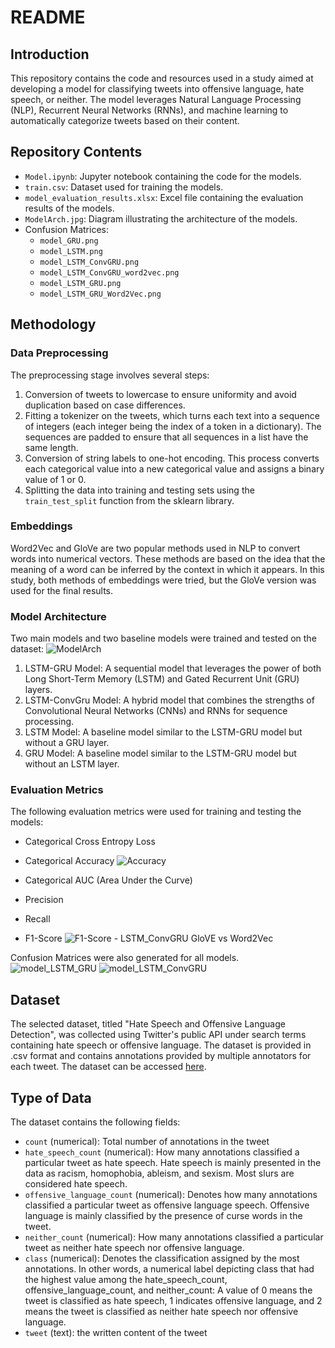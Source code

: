 # README

## Introduction

This repository contains the code and resources used in a study aimed at developing a model for classifying tweets into offensive language, hate speech, or neither. The model leverages Natural Language Processing (NLP), Recurrent Neural Networks (RNNs), and machine learning to automatically categorize tweets based on their content.

## Repository Contents

- `Model.ipynb`: Jupyter notebook containing the code for the models.
- `train.csv`: Dataset used for training the models.
- `model_evaluation_results.xlsx`: Excel file containing the evaluation results of the models.
- `ModelArch.jpg`: Diagram illustrating the architecture of the models.
- Confusion Matrices: 
  - `model_GRU.png`
  - `model_LSTM.png`
  - `model_LSTM_ConvGRU.png`
  - `model_LSTM_ConvGRU_word2vec.png`
  - `model_LSTM_GRU.png`
  - `model_LSTM_GRU_Word2Vec.png`

## Methodology

### Data Preprocessing

The preprocessing stage involves several steps:

1. Conversion of tweets to lowercase to ensure uniformity and avoid duplication based on case differences.
2. Fitting a tokenizer on the tweets, which turns each text into a sequence of integers (each integer being the index of a token in a dictionary). The sequences are padded to ensure that all sequences in a list have the same length.
3. Conversion of string labels to one-hot encoding. This process converts each categorical value into a new categorical value and assigns a binary value of 1 or 0.
4. Splitting the data into training and testing sets using the `train_test_split` function from the sklearn library.

### Embeddings

Word2Vec and GloVe are two popular methods used in NLP to convert words into numerical vectors. These methods are based on the idea that the meaning of a word can be inferred by the context in which it appears. In this study, both methods of embeddings were tried, but the GloVe version was used for the final results.

### Model Architecture


Two main models and two baseline models were trained and tested on the dataset:
![ModelArch](https://github.com/SeherD/ToxicLanguageDetection/assets/59703840/a3795806-2f80-4c68-ae75-ce40b14d54e7)


1. LSTM-GRU Model: A sequential model that leverages the power of both Long Short-Term Memory (LSTM) and Gated Recurrent Unit (GRU) layers.
2. LSTM-ConvGru Model: A hybrid model that combines the strengths of Convolutional Neural Networks (CNNs) and RNNs for sequence processing.
3. LSTM Model: A baseline model similar to the LSTM-GRU model but without a GRU layer.
4. GRU Model: A baseline model similar to the LSTM-GRU model but without an LSTM layer.

### Evaluation Metrics

The following evaluation metrics were used for training and testing the models:

- Categorical Cross Entropy Loss
- Categorical Accuracy
![Accuracy](https://github.com/SeherD/ToxicLanguageDetection/assets/59703840/a2ef3995-997a-49fe-83f9-bc78d2e70fd0)

- Categorical AUC (Area Under the Curve)
- Precision
- Recall
- F1-Score
![F1-Score - LSTM_ConvGRU GloVE vs Word2Vec](https://github.com/SeherD/ToxicLanguageDetection/assets/59703840/c920b766-4f3f-4419-8ff8-141c31520e9b)

Confusion Matrices were also generated for all models. 
![model_LSTM_GRU](https://github.com/SeherD/ToxicLanguageDetection/assets/59703840/b3bd6ee1-d186-4d5f-a10a-bb616ccf92d9)
![model_LSTM_ConvGRU](https://github.com/SeherD/ToxicLanguageDetection/assets/59703840/382209f2-5797-4a8f-8ec1-457543598cf7)

## Dataset

The selected dataset, titled "Hate Speech and Offensive Language Detection", was collected using Twitter's public API under search terms containing hate speech or offensive language. The dataset is provided in .csv format and contains annotations provided by multiple annotators for each tweet. The dataset can be accessed [here](https://www.kaggle.com/datasets/thedevastator/hate-speech-and-offensive-language-detection?resource=download).

## Type of Data

The dataset contains the following fields:

- `count` (numerical): Total number of annotations in the tweet
- `hate_speech_count` (numerical): How many annotations classified a particular tweet as hate speech. Hate speech is mainly presented in the data as racism, homophobia, ableism, and sexism. Most slurs are considered hate speech. 
- `offensive_language_count` (numerical): Denotes how many annotations classified a particular tweet as offensive language speech. Offensive language is mainly classified by the presence of curse words in the tweet. 
- `neither_count` (numerical): How many annotations classified a particular tweet as neither hate speech nor offensive language.
- `class` (numerical): Denotes the classification assigned by the most annotations. In other words, a numerical label depicting class that had the highest value among the hate_speech_count, offensive_language_count, and neither_count: A value of 0 means the tweet is classified as hate speech, 1 indicates offensive language, and 2 means the tweet is classified as neither hate speech nor offensive language. 
- `tweet` (text): the written content of the tweet
